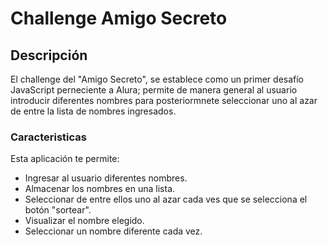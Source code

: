 <h1> Challenge Amigo Secreto </h1>

<h2>Descripción</h2>
El challenge del "Amigo Secreto", se establece como un primer desafío JavaScript perneciente a Alura; permite de manera general al usuario introducir diferentes nombres
para posteriormnete seleccionar uno al azar de entre la lista de nombres ingresados.

<h3>Caracteristicas</h3>
Esta aplicación te permite:

- Ingresar al usuario diferentes nombres.
- Almacenar los nombres en una lista.
- Seleccionar de entre ellos uno al azar cada ves que se selecciona el botón "sortear".
- Visualizar el nombre elegido.
- Seleccionar un nombre diferente cada vez.
